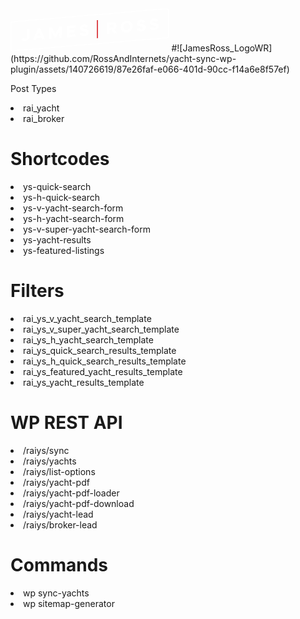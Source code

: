 <?xml version="1.0" encoding="UTF-8"?> <svg xmlns="http://www.w3.org/2000/svg" id="JamesRoss_LogoWR" width="253.517" height="68.972" viewBox="0 0 253.517 68.972"><path id="Path_3148" data-name="Path 3148" d="M49.012,62.721A7.378,7.378,0,0,1,46.823,68,8.364,8.364,0,0,1,41.4,70.479a6.925,6.925,0,0,1-6.331-2.57.118.118,0,0,1,.048-.19l3.284-2.38a.118.118,0,0,1,.19.048,3.006,3.006,0,0,0,2.9,1.285,3.725,3.725,0,0,0,3.522-3.618V51.773a.126.126,0,0,1,.143-.143l3.76-.333a.126.126,0,0,1,.143.143Zm5.474,6.14L62.15,50.2c0-.048.048-.1.143-.1l3.332-.286c.048,0,.1.048.143.1L73.383,67.29c.048.1,0,.19-.1.19l-4.094.333c-.048,0-.143-.048-.143-.1l-1.142-2.761c-.048-.048-.1-.1-.143-.1l-7.473.619c-.048,0-.1.048-.143.1l-1.238,3c0,.048-.048.1-.143.1L54.677,69C54.486,69.051,54.439,68.956,54.486,68.861Zm7.378-7.188,4.189-.333c.1,0,.143-.1.1-.19l-2.094-4.855a.178.178,0,0,0-.286,0l-2.094,5.188A.174.174,0,0,0,61.864,61.673Zm17.993,5.093L79.9,48.774a.126.126,0,0,1,.143-.143L84,48.3a.175.175,0,0,1,.143.048l6,10.044a.135.135,0,0,0,.238,0L96.422,47.3c0-.048.048-.048.1-.1l3.9-.333a.126.126,0,0,1,.143.143l-.048,17.993a.126.126,0,0,1-.143.143l-3.856.333a.126.126,0,0,1-.143-.143V55.533c0-.143-.19-.19-.286-.048l-4.474,8.425c0,.048-.048.048-.1.1l-2.666.238a.175.175,0,0,1-.143-.048l-4.427-7.711c-.1-.143-.286-.1-.286.048v9.9a.126.126,0,0,1-.143.143L80,66.909C79.9,66.957,79.857,66.862,79.857,66.767Zm42.6-21.563v3.57a.126.126,0,0,1-.143.143l-9.33.809a.126.126,0,0,0-.143.143v3a.126.126,0,0,0,.143.143l7.759-.666a.126.126,0,0,1,.143.143v3.57a.126.126,0,0,1-.143.143l-7.806.666a.126.126,0,0,0-.143.143V60.15a.126.126,0,0,0,.143.143l9.377-.809a.126.126,0,0,1,.143.143V63.2a.126.126,0,0,1-.143.143l-13.661,1.142a.126.126,0,0,1-.143-.143l.048-17.993a.126.126,0,0,1,.143-.143l13.518-1.142C122.411,45.061,122.459,45.156,122.459,45.2ZM138.6,48.631c-.048,0-.143,0-.143-.1a2.293,2.293,0,0,0-2.38-1.142c-1.238.1-2.19.809-2.19,1.666,0,1,1,1.285,3.57,1.761l.619.143a11.08,11.08,0,0,1,3.57,1.333,4.055,4.055,0,0,1,1.856,3.76,5.641,5.641,0,0,1-1.952,4.379,9.263,9.263,0,0,1-9.853,1.095,5.068,5.068,0,0,1-2.523-3.094.247.247,0,0,1,.1-.19l4-1.19c.1,0,.143,0,.143.1.333,1,1.571,1.666,3.142,1.523,1.523-.143,2.666-.9,2.666-1.9,0-.666-.666-1.142-1.952-1.476l-1.428-.333-1.761-.428h0c-.428-.143-.952-.333-1.618-.619a4.925,4.925,0,0,1-1.428-.9,4.651,4.651,0,0,1-1.285-3.284,5.715,5.715,0,0,1,1.761-4.189,7.441,7.441,0,0,1,4.57-1.952,7.124,7.124,0,0,1,4.332.857,4.618,4.618,0,0,1,2.285,2.761.247.247,0,0,1-.1.19Zm42.6-8.52A6.378,6.378,0,0,1,186,41.491a5.108,5.108,0,0,1,1.9,4.236,6.648,6.648,0,0,1-3.189,5.617c-.048.048-.1.143-.048.19l3.76,6.045a.174.174,0,0,1-.1.238l-4.427.381a.175.175,0,0,1-.143-.048l-3.38-5.426a.175.175,0,0,0-.143-.048l-3.38.286a.126.126,0,0,0-.143.143v5.617a.126.126,0,0,1-.143.143l-3.951.333a.126.126,0,0,1-.143-.143l.048-17.993a.126.126,0,0,1,.143-.143ZM176.77,44.49v4.427a.126.126,0,0,0,.143.143l4.236-.381a2.483,2.483,0,0,0,2.332-2.57,2.056,2.056,0,0,0-2.332-2.142l-4.284.381A.176.176,0,0,0,176.77,44.49Zm34.415-4.474a8.254,8.254,0,0,1,2.761,6.474,9.79,9.79,0,0,1-2.808,6.95,10.537,10.537,0,0,1-6.95,3.284,8.988,8.988,0,0,1-6.95-2.094,8.254,8.254,0,0,1-2.761-6.474,9.79,9.79,0,0,1,2.808-6.95,10.422,10.422,0,0,1,6.9-3.284A8.691,8.691,0,0,1,211.185,40.015Zm-12.233,7.759a5.019,5.019,0,0,0,1.523,3.76,4.78,4.78,0,0,0,3.76,1.238,5.788,5.788,0,0,0,5.331-5.855,4.913,4.913,0,0,0-1.523-3.713,4.616,4.616,0,0,0-3.76-1.238,5.666,5.666,0,0,0-3.808,1.9A5.425,5.425,0,0,0,198.952,47.774Zm30.8-6.807c-.048,0-.143,0-.143-.1a2.293,2.293,0,0,0-2.38-1.142c-1.238.1-2.19.809-2.19,1.666,0,1,1,1.285,3.57,1.761l.619.143a11.08,11.08,0,0,1,3.57,1.333,4.055,4.055,0,0,1,1.856,3.76,5.641,5.641,0,0,1-1.952,4.379,9.263,9.263,0,0,1-9.853,1.095,5.068,5.068,0,0,1-2.523-3.094.247.247,0,0,1,.1-.19l4-1.19c.1,0,.143,0,.143.1.333,1,1.571,1.666,3.142,1.523,1.523-.143,2.666-.9,2.666-1.9,0-.666-.666-1.142-1.952-1.476l-1.428-.333-1.761-.428h0c-.428-.143-.952-.333-1.618-.619a4.926,4.926,0,0,1-1.428-.9,4.651,4.651,0,0,1-1.285-3.284,5.715,5.715,0,0,1,1.761-4.189,7.441,7.441,0,0,1,4.57-1.952,7.124,7.124,0,0,1,4.332.857,4.617,4.617,0,0,1,2.285,2.761.247.247,0,0,1-.1.19Zm20.8-1.761c-.048,0-.143,0-.143-.1a2.293,2.293,0,0,0-2.38-1.142c-1.238.1-2.19.809-2.19,1.666,0,1,1,1.285,3.57,1.761l.619.143a11.08,11.08,0,0,1,3.57,1.333,4.055,4.055,0,0,1,1.856,3.76,5.641,5.641,0,0,1-1.952,4.379,9.263,9.263,0,0,1-9.853,1.095,5.068,5.068,0,0,1-2.523-3.094.247.247,0,0,1,.1-.19l4-1.19c.1,0,.143,0,.143.1.333,1,1.571,1.666,3.142,1.523,1.523-.143,2.666-.9,2.666-1.9,0-.666-.666-1.142-1.952-1.476l-1.428-.333-1.761-.428h0c-.428-.143-.952-.333-1.618-.619a4.925,4.925,0,0,1-1.428-.9A4.651,4.651,0,0,1,241.7,40.3a5.715,5.715,0,0,1,1.761-4.189,7.441,7.441,0,0,1,4.57-1.952,7.124,7.124,0,0,1,4.332.857,4.618,4.618,0,0,1,2.285,2.761.247.247,0,0,1-.1.19Z" transform="translate(-18.358 -17.882)" fill="#fff"></path><path id="Path_3149" data-name="Path 3149" d="M292.023,39.748a.175.175,0,0,0-.143-.048l-1.238.1c-.1,0-.143.1-.143.19v28.56a.168.168,0,0,0,.19.19h0l1.238-.1c.1,0,.143-.1.143-.19V39.89C292.071,39.843,292.023,39.8,292.023,39.748Z" transform="translate(-152.223 -20.803)" fill="#d51920"></path><path id="Path_3150" data-name="Path 3150" d="M3.38,68.972a3.566,3.566,0,0,1-2.285-.857A3.42,3.42,0,0,1,0,65.64V24.276a3.325,3.325,0,0,1,3.046-3.332L249.851,0h.286a3.566,3.566,0,0,1,2.285.857,3.42,3.42,0,0,1,1.095,2.475V44.7a3.359,3.359,0,0,1-3.046,3.332L3.665,68.972Zm246.615-67.4L3.237,22.515a1.764,1.764,0,0,0-1.618,1.761V65.64a1.7,1.7,0,0,0,.571,1.285,1.78,1.78,0,0,0,1.19.476h.143L250.327,46.457a1.8,1.8,0,0,0,1.618-1.761V3.284A1.7,1.7,0,0,0,251.375,2a1.878,1.878,0,0,0-1.19-.476h0Z" transform="translate(0)" fill="#fff"></path></svg> #![JamesRoss_LogoWR](https://github.com/RossAndInternets/yacht-sync-wp-plugin/assets/140726619/87e26faf-e066-401d-90cc-f14a6e8f57ef)
 Post Types
<li>rai_yacht</li>
<li>rai_broker</li>

# Shortcodes
<li>ys-quick-search</li>
<li>ys-h-quick-search</li>
<li>ys-v-yacht-search-form</li>
<li>ys-h-yacht-search-form</li>
<li>ys-v-super-yacht-search-form</li>
<li>ys-yacht-results</li>
<li>ys-featured-listings</li>

# Filters
<li>rai_ys_v_yacht_search_template</li>
<li>rai_ys_v_super_yacht_search_template</li>
<li>rai_ys_h_yacht_search_template</li>
<li>rai_ys_quick_search_results_template</li>
<li>rai_ys_h_quick_search_results_template</li>
<li>rai_ys_featured_yacht_results_template</li>
<li>rai_ys_yacht_results_template</li>


# WP REST API
<li>/raiys/sync</li>
<li>/raiys/yachts</li>
<li>/raiys/list-options</li>
<li>/raiys/yacht-pdf</li>
<li>/raiys/yacht-pdf-loader</li>
<li>/raiys/yacht-pdf-download</li>
<li>/raiys/yacht-lead</li>
<li>/raiys/broker-lead</li>

# Commands
<li>wp sync-yachts</li>
<li>wp sitemap-generator</li>
